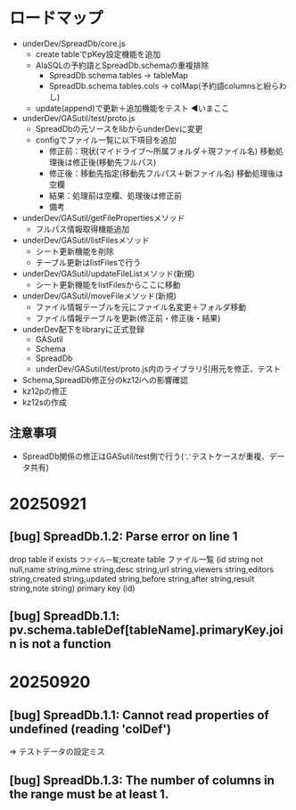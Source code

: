 # ロードマップ

- underDev/SpreadDb/core.js
  - create tableでpKey設定機能を追加
  - AlaSQLの予約語とSpreadDb.schemaの重複排除
    - SpreadDb.schema.tables -> tableMap
    - SpreadDb.schema.tables.cols -> colMap(予約語columnsと紛らわし)
  - update(append)で更新＋追加機能をテスト ◀いまここ
- underDev/GASutil/test/proto.js
  - SpreadDbの元ソースをlibからunderDevに変更
  - configでファイル一覧に以下項目を追加
      - 修正前：現状(マイドライブ〜所属フォルダ＋現ファイル名)
          移動処理後は修正後(移動先フルパス)
      - 修正後：移動先指定(移動先フルパス＋新ファイル名)
          移動処理後は空欄
      - 結果：処理前は空欄、処理後は修正前
      - 備考
- underDev/GASutil/getFilePropertiesメソッド
  - フルパス情報取得機能追加
- underDev/GASutil/listFilesメソッド
  - シート更新機能を削除
  - テーブル更新はlistFilesで行う
- underDev/GASutil/updateFileListメソッド(新規)
  - シート更新機能をlistFilesからここに移動
- underDev/GASutil/moveFileメソッド(新規)
  - ファイル情報テーブルを元にファイル名変更＋フォルダ移動
  - ファイル情報テーブルを更新(修正前・修正後・結果)
- underDev配下をlibraryに正式登録
  - GASutil
  - Schema
  - SpreadDb
  - underDev/GASutil/test/proto.js内のライブラリ引用元を修正、テスト
- Schema,SpreadDb修正分のkz12iへの影響確認
- kz12pの修正
- kz12sの作成

## 注意事項

- SpreadDb関係の修正はGASutil/test側で行う(∵テストケースが重複、データ共有)

# 20250921

## [bug] SpreadDb.1.2: Parse error on line 1
drop table if exists `ファイル一覧`;create table ファイル一覧 (id string not null,name string,mime string,desc string,url string,viewers string,editors string,created string,updated string,before string,after string,result string,note string) primary key (id)

## [bug] SpreadDb.1.1: pv.schema.tableDef[tableName].primaryKey.join is not a function

# 20250920

## [bug] SpreadDb.1.1: Cannot read properties of undefined (reading 'colDef')

⇒ テストデータの設定ミス

## [bug] SpreadDb.1.3: The number of columns in the range must be at least 1.